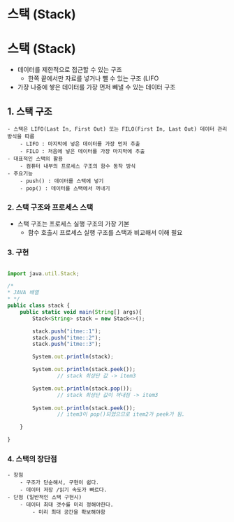 # 스택 (Stack)

# **스택 (Stack)**

- 데이터를 제한적으로 접근할 수 있는 구조
    - 한쪽 끝에서만 자료를 넣거나 뺄 수 있는 구조 (LIFO
- 가장 나중에 쌓은 데이터를 가장 먼저 빼낼 수 있는 데이터 구조

## **1. 스택 구조**

```
- 스택은 LIFO(Last In, First Out) 또는 FILO(First In, Last Out) 데이터 관리 방식을 따름
    - LIFO : 마지막에 넣은 데이터를 가장 먼저 추출
    - FILO : 처음에 넣은 데이터를 가장 마지막에 추출
- 대표적인 스택의 활용
    - 컴퓨터 내부의 프로세스 구조의 함수 동작 방식
- 주요기능
    - push() : 데이터를 스택에 넣기
    - pop() : 데이터를 스택에서 꺼내기
```

### 2. 스택 구조와 프로세스 스택

- 스택 구조는 프로세스 실행 구조의 가장 기본
    - 함수 호출시 프로세스 실행 구조를 스택과 비교해서 이해 필요
    

### 3. 구현

```jsx

import java.util.Stack;

/*
* JAVA 배열
* */
public class stack {
    public static void main(String[] args){
        Stack<String> stack = new Stack<>();

        stack.push("itme::1");
        stack.push("itme::2");
        stack.push("itme::3");

        System.out.println(stack);

        System.out.println(stack.peek());   
				// stack 최상단 값 -> item3

        System.out.println(stack.pop());   
				// stack 최상단 값이 꺼내짐 -> item3
        
        System.out.println(stack.peek());   
				// item3이 pop()되었으므로 item2가 peek가 됨.

    }

}
```

### 4. 스택의 장단점

```
- 장점
    - 구조가 단순해서, 구현이 쉽다.
    - 데이터 저장 /읽기 속도가 빠르다.
- 단점 (일반적인 스택 구현시)
    - 데이터 최대 갯수를 미리 정해야한다.
		- 미리 최대 공간을 확보해야함
```